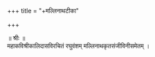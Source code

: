 +++
title = "+मल्लिनाथटीका"

+++


॥ श्रीः ॥  
महाकविश्रीकालिदासविरचितं रघुवंशम् मल्लिनाथकृतसंजीविनीसमेतम् ।  
